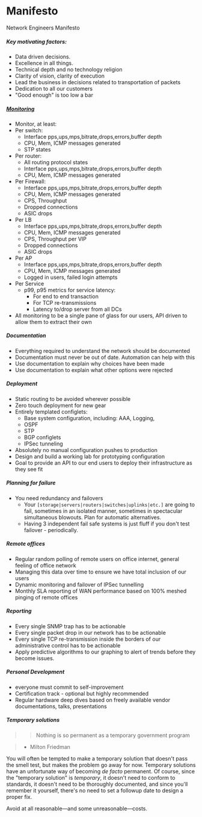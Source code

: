 # Manifesto

Network Engineers Manifesto 

##### Key motivating factors:

- Data driven decisions.
- Excellence in all things. 
- Technical depth and no technology religion 
- Clarity of vision, clarity of execution 
- Lead the business in decisions related to transportation of packets
- Dedication to all our customers  
- "Good enough" is too low a bar


##### [Monitoring](Monitoring.md) 

- Monitor, at least:
- Per switch:
    - Interface pps,ups,mps,bitrate,drops,errors,buffer depth
    - CPU, Mem, ICMP messages generated 
    - STP states 
- Per router:
    - All routing protocol states 
    - Interface pps,ups,mps,bitrate,drops,errors,buffer depth
    - CPU, Mem, ICMP messages generated 
- Per Firewall:
    - Interface pps,ups,mps,bitrate,drops,errors,buffer depth
    - CPU, Mem, ICMP messages generated 
    - CPS, Throughput
    - Dropped connections 
    - ASIC drops 
- Per LB
    - Interface pps,ups,mps,bitrate,drops,errors,buffer depth
    - CPU, Mem, ICMP messages generated 
    - CPS, Throughput per VIP 
    - Dropped connections 
    - ASIC drops 
- Per AP
    - Interface pps,ups,mps,bitrate,drops,errors,buffer depth
    - CPU, Mem, ICMP messages generated 
    - Logged in users, failed login attempts
- Per Service
    - p99, p95 metrics for service latency:
        - For end to end transaction 
        - For TCP re-transmissions 
        - Latency to/drop server from all DCs
- All monitoring to be a single pane of glass for our users, API driven to allow them to extract their own 


##### Documentation

- Everything required to understand the network should be documented
- Documentation must never be out of date.  Automation can help with this
- Use documentation to explain why choices have been made
- Use documentation to explain what other options were rejected

        
##### Deployment

- Static routing to be avoided wherever possible
- Zero touch deployment for new gear
- Entirely templated configlets:
    - Base system configuration, including:  AAA, Logging,  
    - OSPF
    - STP 
    - BGP configlets 
    - IPSec tunneling 
- Absolutely no manual configuration pushes to production 
- Design and build a working lab for prototyping configuration 
- Goal to provide an API to our end users to deploy their infrastructure as they see fit  

##### Planning for failure
- You need redundancy and failovers
    - Your `[storage|servers|routers|switches|uplinks|etc.]` are going to fail, sometimes in an isolated manner, sometimes in spectacular simultaneous blowouts. Plan for automatic alternatives.
    - Having 3 independent fail safe systems is just fluff if you don't test failover - periodically.

##### Remote offices

- Regular random polling of remote users on office internet, general feeling of office network
- Managing this data over time to ensure we have total inclusion of our users 
- Dynamic monitoring and failover of IPSec tunnelling 
- Monthly SLA reporting of WAN performance based on 100% meshed pinging of remote offices 


##### Reporting

- Every single SNMP trap has to be actionable 
- Every single packet drop in our network has to be actionable
- Every single TCP re-transmission inside the borders of our administrative control has to be actionable
- Apply predictive algorithms to our graphing to alert of trends before they become issues.


##### Personal Development

- everyone must commit to self-improvement
- Certification track - optional but highly recommended 
- Regular hardware deep dives based on freely available vendor documentations, talks, presentations 

##### Temporary solutions

>> Nothing is so permanent as a temporary government program

> - Milton Friedman

You will often be tempted to make a temporary solution that doesn't pass the smell test, but makes the problem go away for now. Temporary solutions have an unfortunate way of becoming *de facto* permanent. Of course, since the "temporary solution" is *temporary*, it doesn't need to conform to standards, it doesn't need to be thoroughly documented, and since you'll remember it yourself, there's no need to set a followup date to design a proper fix.

Avoid at all reasonable—and some unreasonable—costs.
